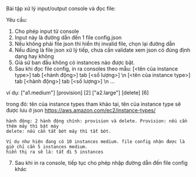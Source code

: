 Bài tập xử lý input/output console và đọc file:

Yêu cầu:

1. Cho phép input từ console
2. Input này là đường dẫn đến 1 file config.json
3. Nếu không phải file json thì hiển thị invalid file, chọn lại đường dẫn
4. Nếu đúng là file json xử lý tiếp, chưa cần validate xem json có đúng định dạng hay không
5. Giả sử ban đầu không có instances nào được bật.
6. Sau khi đọc file config, in ra consoles theo mẫu:
	[<tên của instance type>] tab [<hành động>] tab [<số lượng>] \n
	[<tên của instance type>] tab [<hành động>] tab [<số lượng>] \n
	...
	
ví dụ: 
	["a1.medium"] [provision] [2]
	["a2.large"]  [delete]	  [6]
	
trong đó: tên của instance types tham khảo tại, tên của instance type sẽ được lưu ở json 
	https://aws.amazon.com/ec2/instance-types/
	
	hành động: 2 hành động chính: provision và delete. Provision: nếu cần thêm máy thì bật máy
	delete: nếu cần tắt bớt máy thì tắt bớt.
	
	Ví dụ như hiện đang có 10 instances medium. file config nhận được là giờ chỉ cần 5 instances medium.
	hiển thị ra sẽ là: tắt đi 5 instances
	
7. Sau khi in ra console, tiếp tục cho phép nhập đường dẫn đến file config khác	
	